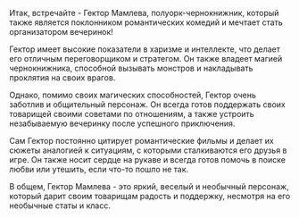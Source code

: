 Итак, встречайте - Гектор Мамлева, полуорк-чернокнижник, который также является поклонником романтических комедий и мечтает стать организатором вечеринок!

Гектор имеет высокие показатели в харизме и интеллекте, что делает его отличным переговорщиком и стратегом. Он также владеет магией чернокнижника, способной вызывать монстров и накладывать проклятия на своих врагов.

Однако, помимо своих магических способностей, Гектор очень заботлив и общительный персонаж. Он всегда готов поддержать своих товарищей своими советами по отношениям, а также устроить незабываемую вечеринку после успешного приключения.

Сам Гектор постоянно цитирует романтические фильмы и делает их сюжеты аналогией к ситуациям, с которыми сталкиваются его друзья в игре. Он также носит сердце на рукаве и всегда готов помочь в поиске любви или утешить, если что-то пошло не так.

В общем, Гектор Мамлева - это яркий, веселый и необычный персонаж, который дарит своим товарищам радость и поддержку, несмотря на его необычные статы и класс.